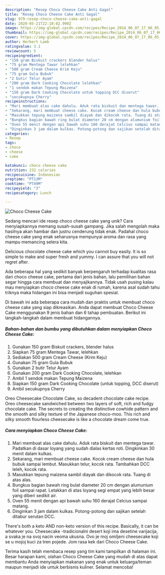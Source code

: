 ```yaml
---
description: "Resep Choco Cheese Cake Anti Gagal"
title: "Resep Choco Cheese Cake Anti Gagal"
slug: 979-resep-choco-cheese-cake-anti-gagal
date: 2020-05-21T22:10:02.990Z
image: https://img-global.cpcdn.com/recipes/Recipe_2014_06_07_17_06_05_621_58f62a_original_20131008_125257/751x532cq70/choco-cheese-cake-foto-resep-utama.jpg
thumbnail: https://img-global.cpcdn.com/recipes/Recipe_2014_06_07_17_06_05_621_58f62a_original_20131008_125257/751x532cq70/choco-cheese-cake-foto-resep-utama.jpg
cover: https://img-global.cpcdn.com/recipes/Recipe_2014_06_07_17_06_05_621_58f62a_original_20131008_125257/751x532cq70/choco-cheese-cake-foto-resep-utama.jpg
author: Herbert Lamb
ratingvalue: 3.1
reviewcount: 5
recipeingredient:
- "150 gram Biskuit crackers blender halus"
- "75 gram Mentega Tawar lelehkan"
- "500 gram Cream Cheese Krim Keju"
- "75 gram Gula Bubuk"
- "2 butir Telur Ayam"
- "200 gram Dark Cooking Chocolate lelehkan"
- "1 sendok makan Tepung Maizena"
- "150 gram Dark Cooking Chocolate untuk topping DCC diserut"
- "secukupnya Cherry"
recipeinstructions:
- "Mari membuat alas cake dahulu. Aduk rata biskuit dan mentega tawar. Padatkan di dasar loyang yang sudah dialas kertas roti. Dingkinkan 30 menit dalam kulkas."
- "Sekarang, mari membuat cheese cake. Kocok cream cheese dan hula bubuk sampai lembut. Masukkan telur, kocok rata. Tambahkan DCC leleh, kocok rata."
- "Masukkan tepung maizena sambil diayak dan dikocok rata. Tuang di atas alas."
- "Bungkus bagian bawah ring bulat diameter 20 cm dengan alumunium foil sampai rapat. Letakkan di atas loyang segi empat yang lebih besar yang diberi sedikit air."
- "Oven 55 menit dengan api bawah suhu 160 derajat Celcius sampai matang."
- "Dinginkan 3 jam dalam kulkas. Potong-potong dan sajikan setelah ditabur serutan DCC."
categories:
- Resep
tags:
- choco
- cheese
- cake

katakunci: choco cheese cake 
nutrition: 232 calories
recipecuisine: Indonesian
preptime: "PT13M"
cooktime: "PT49M"
recipeyield: "3"
recipecategory: Lunch

---
```



![Choco Cheese Cake](https://img-global.cpcdn.com/recipes/Recipe_2014_06_07_17_06_05_621_58f62a_original_20131008_125257/751x532cq70/choco-cheese-cake-foto-resep-utama.jpg)

Sedang mencari ide resep choco cheese cake yang unik? Cara menyiapkannya memang susah-susah gampang. Jika salah mengolah maka hasilnya akan hambar dan justru cenderung tidak enak. Padahal choco cheese cake yang enak seharusnya mempunyai aroma dan rasa yang mampu memancing selera kita.

Delicious chocolate cheese cake which you cannot buy easily. It is so simple to make and super fresh and yummy. I can assure that you will not regret after.

Ada beberapa hal yang sedikit banyak berpengaruh terhadap kualitas rasa dari choco cheese cake, pertama dari jenis bahan, lalu pemilihan bahan segar hingga cara membuat dan menyajikannya. Tidak usah pusing kalau mau menyiapkan choco cheese cake enak di rumah, karena asal sudah tahu triknya maka hidangan ini bisa menjadi suguhan spesial.


Di bawah ini ada beberapa cara mudah dan praktis untuk membuat choco cheese cake yang siap dikreasikan. Anda dapat membuat Choco Cheese Cake menggunakan 9 jenis bahan dan 6 tahap pembuatan. Berikut ini langkah-langkah dalam membuat hidangannya.

<!--inarticleads1-->

##### Bahan-bahan dan bumbu yang dibutuhkan dalam menyiapkan Choco Cheese Cake:

1. Gunakan 150 gram Biskuit crackers, blender halus
1. Siapkan 75 gram Mentega Tawar, lelehkan
1. Sediakan 500 gram Cream Cheese (Krim Keju)
1. Gunakan 75 gram Gula Bubuk
1. Gunakan 2 butir Telur Ayam
1. Gunakan 200 gram Dark Cooking Chocolate, lelehkan
1. Ambil 1 sendok makan Tepung Maizena
1. Siapkan 150 gram Dark Cooking Chocolate (untuk topping, DCC diserut)
1. Ambil secukupnya Cherry


Oreo Cheesecake Chocolate Cake, so decadent chocolate cake recipe. Oreo cheesecake sandwiched between two layers of soft, rich and fudgy chocolate cake. The secrets to creating the distinctive cowhide pattern and the smooth and silky texture of the Japanese choco-moo. This rich and silky smooth flourless cheesecake is like a chocolate dream come true. 

<!--inarticleads2-->

##### Cara menyiapkan Choco Cheese Cake:

1. Mari membuat alas cake dahulu. Aduk rata biskuit dan mentega tawar. Padatkan di dasar loyang yang sudah dialas kertas roti. Dingkinkan 30 menit dalam kulkas.
1. Sekarang, mari membuat cheese cake. Kocok cream cheese dan hula bubuk sampai lembut. Masukkan telur, kocok rata. Tambahkan DCC leleh, kocok rata.
1. Masukkan tepung maizena sambil diayak dan dikocok rata. Tuang di atas alas.
1. Bungkus bagian bawah ring bulat diameter 20 cm dengan alumunium foil sampai rapat. Letakkan di atas loyang segi empat yang lebih besar yang diberi sedikit air.
1. Oven 55 menit dengan api bawah suhu 160 derajat Celcius sampai matang.
1. Dinginkan 3 jam dalam kulkas. Potong-potong dan sajikan setelah ditabur serutan DCC.


There&#39;s both a keto AND non-keto version of this recipe. Basically, it can be whatever you. Cheesecake -tradicionalni desert koji ima desetine varijacija, a svaka je na svoj nacin veoma ukusna. Ovo je moj omiljeni cheesecake koji se u mojoj kuci za tren pojede. Jom rasa kek dari Choco Cheese Cake. 

Terima kasih telah membaca resep yang tim kami tampilkan di halaman ini. Besar harapan kami, olahan Choco Cheese Cake yang mudah di atas dapat membantu Anda menyiapkan makanan yang enak untuk keluarga/teman maupun menjadi ide untuk berbisnis kuliner. Selamat mencoba!
